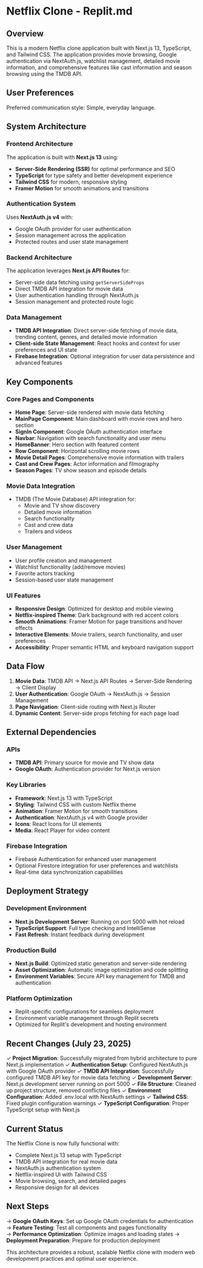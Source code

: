 # Netflix Clone - Replit.md

## Overview

This is a modern Netflix clone application built with Next.js 13, TypeScript, and Tailwind CSS. The application provides movie browsing, Google authentication via NextAuth.js, watchlist management, detailed movie information, and comprehensive features like cast information and season browsing using the TMDB API.

## User Preferences

Preferred communication style: Simple, everyday language.

## System Architecture

### Frontend Architecture

The application is built with **Next.js 13** using:
- **Server-Side Rendering (SSR)** for optimal performance and SEO
- **TypeScript** for type safety and better development experience
- **Tailwind CSS** for modern, responsive styling
- **Framer Motion** for smooth animations and transitions

### Authentication System

Uses **NextAuth.js v4** with:
- Google OAuth provider for user authentication
- Session management across the application
- Protected routes and user state management

### Backend Architecture

The application leverages **Next.js API Routes** for:
- Server-side data fetching using `getServerSideProps`
- Direct TMDB API integration for movie data
- User authentication handling through NextAuth.js
- Session management and protected route logic

### Data Management

- **TMDB API Integration**: Direct server-side fetching of movie data, trending content, genres, and detailed movie information
- **Client-side State Management**: React hooks and context for user preferences and UI state
- **Firebase Integration**: Optional integration for user data persistence and advanced features

## Key Components

### Core Pages and Components

- **Home Page**: Server-side rendered with movie data fetching
- **MainPage Component**: Main dashboard with movie rows and hero section
- **SignIn Component**: Google OAuth authentication interface
- **Navbar**: Navigation with search functionality and user menu
- **HomeBanner**: Hero section with featured content
- **Row Component**: Horizontal scrolling movie rows
- **Movie Detail Pages**: Comprehensive movie information with trailers
- **Cast and Crew Pages**: Actor information and filmography
- **Season Pages**: TV show season and episode details

### Movie Data Integration

- TMDB (The Movie Database) API integration for:
  - Movie and TV show discovery
  - Detailed movie information
  - Search functionality
  - Cast and crew data
  - Trailers and videos

### User Management

- User profile creation and management
- Watchlist functionality (add/remove movies)
- Favorite actors tracking
- Session-based user state management

### UI Features

- **Responsive Design**: Optimized for desktop and mobile viewing
- **Netflix-inspired Theme**: Dark background with red accent colors
- **Smooth Animations**: Framer Motion for page transitions and hover effects
- **Interactive Elements**: Movie trailers, search functionality, and user preferences
- **Accessibility**: Proper semantic HTML and keyboard navigation support

## Data Flow

1. **Movie Data**: TMDB API → Next.js API Routes → Server-Side Rendering → Client Display
2. **User Authentication**: Google OAuth → NextAuth.js → Session Management
3. **Page Navigation**: Client-side routing with Next.js Router
4. **Dynamic Content**: Server-side props fetching for each page load

## External Dependencies

### APIs
- **TMDB API**: Primary source for movie and TV show data
- **Google OAuth**: Authentication provider for Next.js version

### Key Libraries
- **Framework**: Next.js 13 with TypeScript
- **Styling**: Tailwind CSS with custom Netflix theme
- **Animation**: Framer Motion for smooth transitions
- **Authentication**: NextAuth.js v4 with Google provider
- **Icons**: React Icons for UI elements
- **Media**: React Player for video content

### Firebase Integration
- Firebase Authentication for enhanced user management
- Optional Firestore integration for user preferences and watchlists
- Real-time data synchronization capabilities

## Deployment Strategy

### Development Environment
- **Next.js Development Server**: Running on port 5000 with hot reload
- **TypeScript Support**: Full type checking and IntelliSense
- **Fast Refresh**: Instant feedback during development

### Production Build
- **Next.js Build**: Optimized static generation and server-side rendering
- **Asset Optimization**: Automatic image optimization and code splitting
- **Environment Variables**: Secure API key management for TMDB and authentication

### Platform Optimization
- Replit-specific configurations for seamless deployment
- Environment variable management through Replit secrets
- Optimized for Replit's development and hosting environment

## Recent Changes (July 23, 2025)

✓ **Project Migration**: Successfully migrated from hybrid architecture to pure Next.js implementation
✓ **Authentication Setup**: Configured NextAuth.js with Google OAuth provider
✓ **TMDB API Integration**: Successfully configured TMDB API key for movie data fetching
✓ **Development Server**: Next.js development server running on port 5000
✓ **File Structure**: Cleaned up project structure, removed conflicting files
✓ **Environment Configuration**: Added .env.local with NextAuth settings
✓ **Tailwind CSS**: Fixed plugin configuration warnings
✓ **TypeScript Configuration**: Proper TypeScript setup with Next.js

## Current Status

The Netflix Clone is now fully functional with:
- Complete Next.js 13 setup with TypeScript
- TMDB API integration for real movie data
- NextAuth.js authentication system
- Netflix-inspired UI with Tailwind CSS
- Movie browsing, search, and detailed pages
- Responsive design for all devices

## Next Steps

→ **Google OAuth Keys**: Set up Google OAuth credentials for authentication
→ **Feature Testing**: Test all components and pages functionality  
→ **Performance Optimization**: Optimize images and loading states
→ **Deployment Preparation**: Prepare for production deployment

This architecture provides a robust, scalable Netflix clone with modern web development practices and optimal user experience.